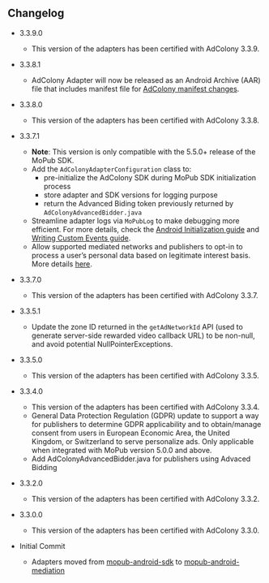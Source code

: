 ## Changelog
  * 3.3.9.0
    * This version of the adapters has been certified with AdColony 3.3.9.

  * 3.3.8.1
    * AdColony Adapter will now be released as an Android Archive (AAR) file that includes manifest file for [AdColony manifest changes](https://github.com/AdColony/AdColony-Android-SDK-3/wiki/Project-Setup#step-2-edit-manifest).

  * 3.3.8.0
    * This version of the adapters has been certified with AdColony 3.3.8.

  * 3.3.7.1
    * **Note**: This version is only compatible with the 5.5.0+ release of the MoPub SDK.
    * Add the `AdColonyAdapterConfiguration` class to: 
         * pre-initialize the AdColony SDK during MoPub SDK initialization process
         * store adapter and SDK versions for logging purpose
         * return the Advanced Biding token previously returned by `AdColonyAdvancedBidder.java`
    * Streamline adapter logs via `MoPubLog` to make debugging more efficient. For more details, check the [Android Initialization guide](https://developers.mopub.com/docs/android/initialization/) and [Writing Custom Events guide](https://developers.mopub.com/docs/android/custom-events/).
    * Allow supported mediated networks and publishers to opt-in to process a user’s personal data based on legitimate interest basis. More details [here](https://developers.mopub.com/docs/publisher/gdpr-guide/#legitimate-interest-support).

  * 3.3.7.0
    * This version of the adapters has been certified with AdColony 3.3.7.

  * 3.3.5.1
    * Update the zone ID returned in the `getAdNetworkId` API (used to generate server-side rewarded video callback URL) to be non-null, and avoid potential NullPointerExceptions.

  * 3.3.5.0
    * This version of the adapters has been certified with AdColony 3.3.5.

  * 3.3.4.0
    * This version of the adapters has been certified with AdColony 3.3.4.
    * General Data Protection Regulation (GDPR) update to support a way for publishers to determine GDPR applicability and to obtain/manage consent from users in European Economic Area, the United Kingdom, or Switzerland to serve personalize ads. Only applicable when integrated with MoPub version 5.0.0 and above.
    * Add AdColonyAdvancedBidder.java for publishers using Advaced Bidding

  * 3.3.2.0
    * This version of the adapters has been certified with AdColony 3.3.2.

  * 3.3.0.0
    * This version of the adapters has been certified with AdColony 3.3.0.
	
  * Initial Commit
  	* Adapters moved from [mopub-android-sdk](https://github.com/mopub/mopub-android-sdk) to [mopub-android-mediation](https://github.com/mopub/mopub-android-mediation/)